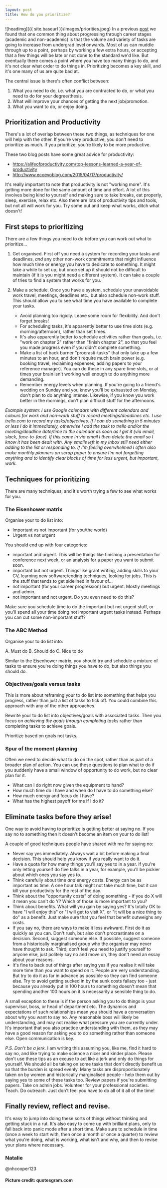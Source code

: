 ```yaml
---
layout: post
title: How do you prioritize?
---
```


![headimg]({{ site.baseurl }}/images/priorities.jpeg)
In a previous [post](https://macromuseum.github.io/Career-Transitions/) we found that one common thing about progressing through career stages (academic and non-academic) is that the volume and variety of tasks are going to increase from undergrad level onwards. Most of us can muddle through up to a point, perhaps by working a few extra hours, or accepting that a few things will be late or not done to the standard we'd like. But eventually there comes a point where you have too many things to do, and it's not clear what order to do things in. Prioritizing becomes a key skill, and it's one many of us are quite bad at.

The central issue is there's often conflict between:

1. What you need to do, i.e. what you are contracted to do, or what you need to do for your degree/thesis.
2. What will improve your chances of getting the next job/promotion.
3. What you want to do, or enjoy doing.

## Prioritization and Productivity
There's a lot of overlap between these two things, as techniques for one will help with the other. If you're very productive, you don't need to prioritize as much. If you prioritize, you're likely to be more productive.

These two blog posts have some great advice for productivity:
- https://alifeofproductivity.com/top-lessons-learned-a-year-of-productivity
- http://www.ecoevoblog.com/2015/04/17/productivity/

It's really important to note that productivity is not "working more". It's getting more done for the same amount of time and effort. A lot of this involves being kind to yourself and making sure to take breaks, eat properly, sleep, exercise, relax etc. Also there are lots of productivity tips and tools, but not all will work for you. Try some out and keep what works, ditch what doesn't!

## First steps to prioritizing
There are a few things you need to do before you can work out what to prioritize...

1. Get organised. 
First off you need a system for recording your tasks and deadlines, *and* any other non-work commitments that might influence how much time or energy you have to dedicate to something. It might take a while to set up, but once set up it should not be difficult to maintain (if it is you might need a different system). It can take a couple of tries to find a system that works for you. 

2. Make a schedule.
Once you have a system, schedule your unavoidable work travel, meetings, deadlines etc., but also schedule non-work stuff. This should allow you to see what time you have available to complete your tasks. 
	- Avoid planning too rigidly. Leave some room for flexibility. And don't forget breaks!
	- For scheduling tasks, it's apparently better to use time slots (e.g. morning/afternoon), rather than set times. 
	- It's also apparently better to schedule activities rather than goals, i.e. "work on chapter 2" rather than "finish chapter 2", so that you feel you made progress even if you didn't complete something. 
	- Make a list of back burner "procrasti-tasks" that only take up a few minutes to an hour, and don't require much brain power (e.g. booking travel, reclaiming expenses, adding papers to your reference manager). You can do these in any spare time slots, or at times your brain isn't working well enough to do anything more demanding.
	- Remember energy levels when planning. If you're going to a friend's wedding on Sunday and you know you'll be exhausted on Monday, don't plan to do anything intense. Likewise, if you know you work better in the mornings, don't plan difficult stuff for the afternoons.

*Example system: I use Google calendars with different calendars and colours for work and non-work stuff to record meetings/deadlines etc. I use trello.com to record my tasks/objectives. If I can do something in 5 minutes or less I do it immediately, otherwise I add the task to trello and/or the meeting/deadline date/time to the calendar as soon as I get it (via email, slack, face-to-face). If this came in via email I then delete the email so I know it has been dealt with. Any emails left in my inbox still need either adding to the list or responding to. If I'm feeling overwhelmed I often also make monthly planners on scrap paper to ensure I'm not forgetting anything and to identify clear blocks of time for less urgent, but important, work.*

## Techniques for prioritizing
There are many techniques, and it's worth trying a few to see what works for you. 

### The Eisenhower matrix
Organise your to do list into: 
- Important vs not important (for you/the world)
- Urgent vs not urgent

You should end up with four categories:

- important and urgent. This will be things like finishing a presentation for conference next week, or an analysis for a paper you want to submit soon.
- important but not urgent. Things like grant writing, adding skills to your CV, learning new software/coding techniques, looking for jobs. This is the stuff that tends to get sidelined in favour of...
- not important (for your career progression) but urgent. Mostly meetings and admin.
- not important and not urgent. Do you even need to do this?

Make sure you schedule time to do the important but not urgent stuff, or you'll spend all your time doing not important urgent tasks instead. Perhaps you can cut some non-important stuff?

### The ABC Method
Organise your to do list into: 

A. Must do
B. Should do
C. Nice to do

Similar to the Eisenhower matrix, you should try and schedule a mixture of tasks to ensure you're doing things you have to do, but also things you should do. 

### Objectives/goals versus tasks
This is more about reframing your to do list into something that helps you progress, rather than just a list of tasks to tick off. You could combine this approach with any of the other approaches.

Rewrite your to do list into objectives/goals with associated tasks. Then you focus on *achieving the goals through completing tasks* rather than completing tasks to achieve goals. 

Prioritize based on goals not tasks.

### Spur of the moment planning
Often we need to decide what to do on the spot, rather than as part of a broader plan of action. You can use these questions to plan what to do if you suddenly have a small window of opportunity to do work, but no clear plan for it.

- What can I do right now given the equipment to hand? 
- How much time do I have and when do I have to do something else? 
- How much energy and focus do I have? 
- What has the highest payoff for me if I do it?

## Eliminate tasks before they arise!
One way to avoid having to prioritize is getting better at saying no. If you say no to something then it doesn't become an item on your to do list! 

A couple of good techniques people have shared with me for saying no:
	
- Never say yes immediately. Always wait a bit before making a final decision. This should help you know if you really want to do it.
- Have a quota for how many things you'll say yes to in a year. If you're only letting yourself do five talks in a year, for example, you'll be pickier about which ones you say yes to.
- Think carefully about time *and* energy costs. Energy can be as important as time. A one hour talk might not take much time, but it can kill your productivity for the rest of the day.
- Think about the "opportunity costs" of doing something - if you do X will it mean you can't do Y? Which of those is more important to you?
- Think about benefits. What will you gain by saying yes? It's totally OK to have "I will enjoy this" or "I will get to visit X", or "it will be a nice thing to do" as a benefit. Just make sure that you feel that benefit outweighs any costs.
- If you say no, there are ways to make it less awkward. First do it as quickly as you can. Don't rush, but also don't procrastinate on a decision. Second, suggest someone else. If possible, suggest someone from a historically marginalised group who the organiser may never have thought to ask. Third, don't feel you need to justify yourself to anyone else, just politely say no and move on, they don't need an essay about your reasons.
- It's fine to back out of things after saying yes if you realise it will take more time than you want to spend on it. People are very understanding. But try to do it as far in advance as possible so they can find someone else. Try to avoid getting sucked in by the sunk costs fallacy too - just because you already put in 100 hours to something doesn't mean that spending another 100 hours on it is necessarily a sensible thing to do.

A small exception to these is if the person asking you to do things is your supervisor, boss, or head of department etc. The dynamics and expectations of such relationships mean you should have a conversation about why you want to say no. Any reasonable boss will likely be understanding, and may not realise what pressure you are currently under. It's important that you also practice understanding with them, as they may have a good reason for asking you to do something rather than someone else. Open communication is key. 

*P.S. Don't be a jerk.* I am writing this assuming you, like me, find it hard to say no, and like trying to make science a nicer and kinder place. Please don't use these tips as an excuse to act like a jerk and only do things for yourself. We should all be taking on some tasks that don't directly benefit us so that the burden is spread evenly. Many tasks are disproportionately taken on by women and historically marginalised people - help them out by saying yes to some of these tasks too. Review papers if you're submitting papers. Take on admin jobs. Volunteer for your professional societies. Teach. Do outreach. Just don't feel you have to do all of it all of the time! 

## Finally review, reflect and revise.
It's easy to jump into doing these sorts of things without thinking and getting stuck in a rut. It's also easy to come up with brilliant plans, only to fall back into panic mode after a short time. Make sure to schedule in time (once a week to start with, then once a month or once a quarter) to review what you're doing, what is working, what isn't and why, and then to revise your plans where necessary. 

### Natalie
@nhcooper123

#### Picture credit: quotesgram.com
